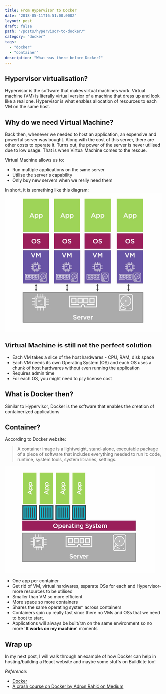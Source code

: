 ```yaml
---
title: From Hypervisor to Docker
date: "2018-05-11T16:51:00.000Z"
layout: post
draft: false
path: "/posts/hypervisor-to-docker/"
category: "docker"
tags:
  - "docker"
  - "container"
description: "What was there before Docker?"
---
```


## Hypervisor virtualisation?
Hypervisor is the software that makes virtual machines work. Virtual machine (VM) is literally virtual version of a machine that dress up and look like a real one. Hypervisor is what enables allocation of resources to each VM on the same host.

## Why do we need Virtual Machine?
Back then, whenever we needed to host an application, an expensive and powerful server was bought. Along with the cost of this server, there are other costs to operate it. Turns out, the power of the server is never utilised due to low usage. That is when Virtual Machine comes to the rescue.

Virtual Machine allows us to:
* Run multiple applications on the same server
* Utilise the server's capability
* Only buy new servers when we really need them

In short, it is something like this diagram:
![Virtual Machines](images/VM.png)

## Virtual Machine is still not the perfect solution
* Each VM takes a slice of the host hardwares - CPU, RAM, disk space
* Each VM needs its own Operating System (OS) and each OS uses a chunk of host hardwares without even running the application
* Requires admin time
* For each OS, you might need to pay license cost

## What is Docker then?
Similar to Hypervisor, Docker is the software that enables the creation of containerized applications

## Container?
According to Docker website:

>A container image is a lightweight, stand-alone, executable package of a piece of software that includes everything needed to run it: code, runtime, system tools, system libraries, settings.

![Container](images/Container.png)

* One app per container
* Get rid of VM, virtual hardwares, separate OSs for each and Hypervisor- more resources to be utilised
* Smaller than VM so more efficient
* More space so more containers
* Shares the same operating system across containers
* Containers spin up really fast since there no VMs and OSs that we need to boot to start.
* Applications will always be built/ran on the same environment so no more **'It works on my machine'** moments

## Wrap up
In my next post, I will walk through an example of how Docker can help in hosting/building a React website and maybe some stuffs on Buildkite too!

*Reference:* 
* [Docker](https://www.docker.com/) 
* [A crash course on Docker by Adnan Rahić on Medium](https://blog.sourcerer.io/a-crash-course-on-docker-learn-to-swim-with-the-big-fish-6ff25e8958b0)
